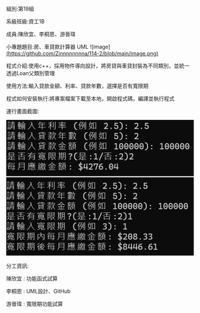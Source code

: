 組別:第19組

系級班級:資工1B

成員:陳欣宜、李桐恩、游晉瑋

小專題題目:房、車貸款計算器
UML
![image][(https://github.com/Zinnnnnnnna/114-2/blob/main/image.png)](https://github.com/Zinnnnnnnna/114-2/blob/main/截圖%202025-06-09%20晚上9.31.54.png)


程式介紹:使用c++，採用物件導向設計，將房貸與車貸封裝為不同類別，並統一透過Loan父類別管理

使用方法:輸入貸款金額、利率、貸款年數，選擇是否有寬限期

程式如何安裝執行:將專案檔案下載至本地，開啟程式碼，編譯並執行程式

運行畫面截圖:

![image](https://github.com/Zinnnnnnnna/114-2/blob/main/image.png)
![image](https://github.com/Zinnnnnnnna/114-2/blob/main/image2.png)


分工資訊:

陳欣宜 : 功能函式試算

李桐恩 : UML設計、GitHub

游晉瑋 : 寬限期功能試算


